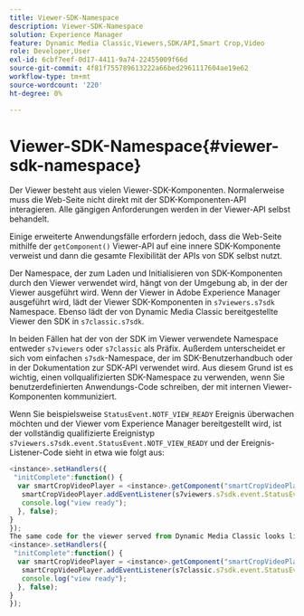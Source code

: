 ```yaml
---
title: Viewer-SDK-Namespace
description: Viewer-SDK-Namespace
solution: Experience Manager
feature: Dynamic Media Classic,Viewers,SDK/API,Smart Crop,Video
role: Developer,User
exl-id: 6cbf7eef-0d17-4411-9a74-22455009f66d
source-git-commit: 4f81f755789613222a66bed2961117604ae19e62
workflow-type: tm+mt
source-wordcount: '220'
ht-degree: 0%

---
```


# Viewer-SDK-Namespace{#viewer-sdk-namespace}

Der Viewer besteht aus vielen Viewer-SDK-Komponenten. Normalerweise muss die Web-Seite nicht direkt mit der SDK-Komponenten-API interagieren. Alle gängigen Anforderungen werden in der Viewer-API selbst behandelt.

Einige erweiterte Anwendungsfälle erfordern jedoch, dass die Web-Seite mithilfe der `getComponent()` Viewer-API auf eine innere SDK-Komponente verweist und dann die gesamte Flexibilität der APIs von SDK selbst nutzt.

Der Namespace, der zum Laden und Initialisieren von SDK-Komponenten durch den Viewer verwendet wird, hängt von der Umgebung ab, in der der Viewer ausgeführt wird. Wenn der Viewer in Adobe Experience Manager ausgeführt wird, lädt der Viewer SDK-Komponenten in `s7viewers.s7sdk` Namespace. Ebenso lädt der von Dynamic Media Classic bereitgestellte Viewer den SDK in `s7classic.s7sdk`.

In beiden Fällen hat der von der SDK im Viewer verwendete Namespace entweder `s7viewers` oder `s7classic` als Präfix. Außerdem unterscheidet er sich vom einfachen `s7sdk`-Namespace, der im SDK-Benutzerhandbuch oder in der Dokumentation zur SDK-API verwendet wird. Aus diesem Grund ist es wichtig, einen vollqualifizierten SDK-Namespace zu verwenden, wenn Sie benutzerdefinierten Anwendungs-Code schreiben, der mit internen Viewer-Komponenten kommuniziert.

Wenn Sie beispielsweise `StatusEvent.NOTF_VIEW_READY` Ereignis überwachen möchten und der Viewer vom Experience Manager bereitgestellt wird, ist der vollständig qualifizierte Ereignistyp `s7viewers.s7sdk.event.StatusEvent.NOTF_VIEW_READY` und der Ereignis-Listener-Code sieht in etwa wie folgt aus:

```javascript {.line-numbers}
<instance>.setHandlers({ 
 "initComplete":function() { 
  var smartCropVideoPlayer = <instance>.getComponent("smartCropVideoPlayer"); 
   smartCropVideoPlayer.addEventListener(s7viewers.s7sdk.event.StatusEvent.NOTF_VIEW_READY, function(e) { 
   console.log("view ready"); 
  }, false); 
} 
}); 
The same code for the viewer served from Dynamic Media Classic looks like the following: 
<instance>.setHandlers({ 
 "initComplete":function() { 
  var smartCropVideoPlayer = <instance>.getComponent("smartCropVideoPlayer"); 
   smartCropVideoPlayer.addEventListener(s7classic.s7sdk.event.StatusEvent.NOTF_VIEW_READY, function(e) { 
   console.log("view ready"); 
  }, false); 
} 
});
```
